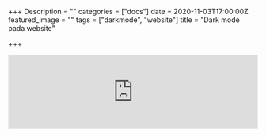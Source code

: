 +++
Description = ""
categories = ["docs"]
date = 2020-11-03T17:00:00Z
featured_image = ""
tags = ["darkmode", "website"]
title = "Dark mode pada website"

+++
<iframe width="100%" src="https://fajaragngn.github.io/simple-dark-mode/" title="p" frameborder="0" allowfullscreen></iframe>